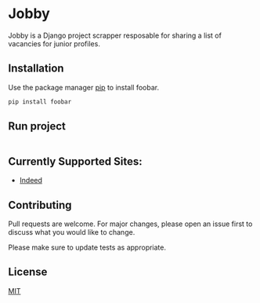 # Jobby

Jobby is a Django project scrapper resposable for sharing a list of vacancies for junior profiles.



## Installation

Use the package manager [pip](https://pip.pypa.io/en/stable/) to install foobar.

```bash
pip install foobar
```

## Run project

```python
```

## Currently Supported Sites:
- [Indeed](https://mx.indeed.com/?r=us)


## Contributing

Pull requests are welcome. For major changes, please open an issue first
to discuss what you would like to change.

Please make sure to update tests as appropriate.

## License

[MIT](https://choosealicense.com/licenses/mit/)